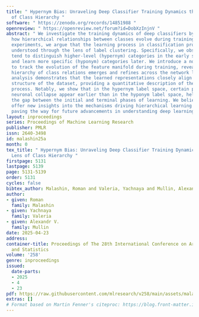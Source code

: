 ```yaml
---
title: " Hypernym Bias: Unraveling Deep Classifier Training Dynamics through the Lens
  of Class Hierarchy "
software: " https://zenodo.org/records/14851988 "
openreview: " https://openreview.net/forum?id=DobXzInjnV "
abstract: " We investigate the training dynamics of deep classifiers by examining
  how hierarchical relationships between classes evolve during training. Through extensive
  experiments, we argue that the learning process in classification problems can be
  understood through the lens of label clustering. Specifically, we observe that networks
  tend to distinguish higher-level (hypernym) categories in the early stages of training,
  and learn more specific (hyponym) categories later. We introduce a novel framework
  to track the evolution of the feature manifold during training, revealing how the
  hierarchy of class relations emerges and refines across the network layers. Our
  analysis demonstrates that the learned representations closely align with the semantic
  structure of the dataset, providing a quantitative description of the clustering
  process. Notably, we show that in the hypernym label space, certain properties of
  neuronal collapse appear earlier than in the hyponym label space, helping to bridge
  the gap between the initial and terminal phases of learning. We believe our findings
  offer new insights into the mechanisms driving hierarchical learning in deep networks,
  paving the way for future advancements in understanding deep learning dynamics. "
layout: inproceedings
series: Proceedings of Machine Learning Research
publisher: PMLR
issn: 2640-3498
id: malashin25a
month: 0
tex_title: " Hypernym Bias: Unraveling Deep Classifier Training Dynamics through the
  Lens of Class Hierarchy "
firstpage: 5131
lastpage: 5139
page: 5131-5139
order: 5131
cycles: false
bibtex_author: Malashin, Roman and Valeria, Yachnaya and Mullin, Alexandr V.
author:
- given: Roman
  family: Malashin
- given: Yachnaya
  family: Valeria
- given: Alexandr V.
  family: Mullin
date: 2025-04-23
address:
container-title: Proceedings of The 28th International Conference on Artificial Intelligence
  and Statistics
volume: '258'
genre: inproceedings
issued:
  date-parts:
  - 2025
  - 4
  - 23
pdf: https://raw.githubusercontent.com/mlresearch/v258/main/assets/malashin25a/malashin25a.pdf
extras: []
# Format based on Martin Fenner's citeproc: https://blog.front-matter.io/posts/citeproc-yaml-for-bibliographies/
---
```

